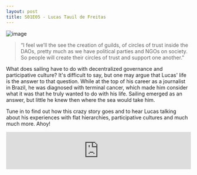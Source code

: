 ```yaml
---
layout: post
title: S01E05 - Lucas Tauil de Freitas
---
```


![image](/assets/images/banners/s01e05.png)

> “I feel we’ll the see the creation of guilds, of circles of trust inside the DAOs, pretty much as we have political parties and NGOs on society. So people will create their circles of trust and support one another."

What does sailing have to do with decentralized governance and participative culture? It's difficult to say, but one may argue that Lucas' life is the answer to that question. While at the top of his career as a journalist in Brazil, he was diagnosed with terminal cancer, which made him consider what it was that he truly wanted to do with his life. Sailing emerged as an answer, but little he knew then where the sea would take him.

Tune in to find out how this crazy story goes and to hear Lucas talking about his experiences with flat hierarchies, participative cultures and much much more. Ahoy!

<iframe src="https://anchor.fm/daocast/embed/episodes/Episode-5---Lucas-Tauil-de-Freitas-e2kcnr" height="102px" width="100%" frameborder="0" scrolling="no"></iframe>
